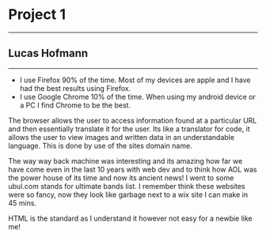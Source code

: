  # Project 1
 _____________________________________
 ## Lucas Hofmann
 _____________________________________
 * I use Firefox 90% of the time.
 Most of my devices are apple and I have had the best results using Firefox.
 * I use Google Chrome 10% of the time.
 When using my android device or a PC I find Chrome to be the best.

 The browser allows the user to access information found at a particular
 URL and then essentially translate it for the user. Its like a
translator for code, it allows the user to view images and written data in an understandable language. This is done by use of the sites domain name.

 The way way back machine was interesting and its amazing how far we have come even in the last 10 years with web dev and to think how AOL was the power house of its time and now its ancient news! I went to some ubul.com stands for ultimate bands list. I remember think these websites were so fancy, now they look like garbage next to a wix site I can make in 45 mins.

 HTML is the standard as I understand it however not easy for a newbie like me!
